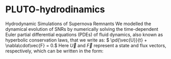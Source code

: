 # PLUTO-hydrodinamics
Hydrodynamic Simulations of Supernova Remnants
We modelled the dynamical evolution of SNRs by numerically solving the time-dependent Euler partial differential equations (PDEs) of fluid dynamics, also known as hyperbolic conservation laws, that we write as:
$ \pd{\vec{U}}{t} + \nabla\cdot\vec{F} = 0.$
Here $\vec{U}$ and $\vec{F}$ represent a state and flux vectors, respectively, 
which can be written in the form:
